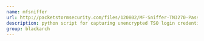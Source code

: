 ```yaml
---
name: mfsniffer
url: http://packetstormsecurity.com/files/120802/MF-Sniffer-TN3270-Password-Grabber.html
description: python script for capturing unencrypted TSO login credentials. URL : http://packetstormsecurity.com/files/120802/MF-Sniffer-TN3270-Password-Grabber.html Groups : blackarch blackarch-sniffer
group: blackarch
---
```

